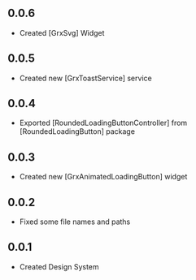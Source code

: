 ## 0.0.6

* Created [GrxSvg] Widget

## 0.0.5

* Created new [GrxToastService] service

## 0.0.4

* Exported [RoundedLoadingButtonController] from [RoundedLoadingButton] package

## 0.0.3

* Created new [GrxAnimatedLoadingButton] widget

## 0.0.2

* Fixed some file names and paths

## 0.0.1

* Created Design System
